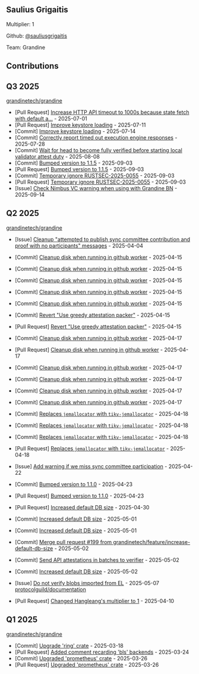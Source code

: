 
## Saulius Grigaitis
Multiplier: 1

Github: [@sauliusgrigaitis](https://github.com/sauliusgrigaitis)

Team: Grandine

## Contributions

## Q3 2025


[grandinetech/grandine](https://github.com/grandinetech/grandine)
* [Pull Request] [Increase HTTP API timeout to 1000s because state fetch with default a…](https://github.com/grandinetech/grandine/pull/242) - 2025-07-01
* [Pull Request] [Improve keystore loading](https://github.com/grandinetech/grandine/pull/252) - 2025-07-11
* [Commit] [Improve keystore loading](https://github.com/grandinetech/grandine/commit/fd640b3d23bcfeb074fa74c41882e15e93c9de50) - 2025-07-14
* [Commit] [Correctly report timed out execution engine responses](https://github.com/grandinetech/grandine/commit/bbc1dd72d7dca644861c8eb8daea027b7eac888f) - 2025-07-28
* [Commit] [Wait for head to become fully verified before starting local validator attest duty](https://github.com/grandinetech/grandine/commit/e1752944032e67ad0d3803bed88beaacc2b25e7b) - 2025-08-08
* [Commit] [Bumped version to 1.1.5](https://github.com/grandinetech/grandine/commit/803bd51108e71527ee711c2b7f79462189f8d3d2) - 2025-09-03
* [Pull Request] [Bumped version to 1.1.5](https://github.com/grandinetech/grandine/pull/346) - 2025-09-03
* [Commit] [Temporary ignore RUSTSEC-2025-0055](https://github.com/grandinetech/grandine/commit/13f5b69b925a0a42be5de8705c2b10b963170d68) - 2025-09-03
* [Pull Request] [Temporary ignore RUSTSEC-2025-0055](https://github.com/grandinetech/grandine/pull/345) - 2025-09-03
* [Issue] [Check Nimbus VC warning when using with Grandine BN](https://github.com/grandinetech/grandine/issues/374) - 2025-09-14
## Q2 2025


[grandinetech/grandine](https://github.com/grandinetech/grandine)
* [Issue] [Cleanup "attempted to publish sync committee contribution and proof with no participants" messages](https://github.com/grandinetech/grandine/issues/157) - 2025-04-04

* [Commit] [Cleanup disk when running in github worker](https://github.com/grandinetech/grandine/commit/b8f72c44a3b65322cbe6a26d5606904f105222d5) - 2025-04-15
* [Commit] [Cleanup disk when running in github worker](https://github.com/grandinetech/grandine/commit/0c1eaca86fb62a34bcbe2cef3abbb6cef99131fc) - 2025-04-15
* [Commit] [Cleanup disk when running in github worker](https://github.com/grandinetech/grandine/commit/c14f500419b146eaa64e1e82374162acfa86ba3d) - 2025-04-15
* [Commit] [Cleanup disk when running in github worker](https://github.com/grandinetech/grandine/commit/ab47946a7fbe70b2f221b7539f29f76d95062dbf) - 2025-04-15
* [Commit] [Cleanup disk when running in github worker](https://github.com/grandinetech/grandine/commit/d81d7b744dce40f03cb0c004cbfa8c2db347e6b4) - 2025-04-15
* [Commit] [Revert "Use greedy attestation packer"](https://github.com/grandinetech/grandine/commit/0dcc6f3e0b737362a65f8024fe1c042054ef5ac2) - 2025-04-15
* [Pull Request] [Revert "Use greedy attestation packer"](https://github.com/grandinetech/grandine/pull/178) - 2025-04-15
* [Commit] [Cleanup disk when running in github worker](https://github.com/grandinetech/grandine/commit/dd8c010c227b1f3f4ed343c619d9965604391ddd) - 2025-04-17
* [Pull Request] [Cleanup disk when running in github worker](https://github.com/grandinetech/grandine/pull/184) - 2025-04-17
* [Commit] [Cleanup disk when running in github worker](https://github.com/grandinetech/grandine/commit/6f77e98788265dee2d37cce3ad1397319afb26a2) - 2025-04-17
* [Commit] [Cleanup disk when running in github worker](https://github.com/grandinetech/grandine/commit/18c16996621cf2753b7899d262528f8c069d8280) - 2025-04-17
* [Commit] [Cleanup disk when running in github worker](https://github.com/grandinetech/grandine/commit/04d2d25edd0720e869fb854dcdccdbe8efb7fcf0) - 2025-04-17
* [Commit] [Cleanup disk when running in github worker](https://github.com/grandinetech/grandine/commit/b9e9c5722e10073574842c257e34f5efb5387846) - 2025-04-17
* [Commit] [Replaces `jemallocator` with `tikv-jemallocator`](https://github.com/grandinetech/grandine/commit/92bfbe939d8196986547b0d793b774dfd42b5098) - 2025-04-18
* [Commit] [Replaces `jemallocator` with `tikv-jemallocator`](https://github.com/grandinetech/grandine/commit/db149b58ba4f8410c617374c23c188b2e313b6f1) - 2025-04-18
* [Commit] [Replaces `jemallocator` with `tikv-jemallocator`](https://github.com/grandinetech/grandine/commit/347ad92f394c7ef13ec6814f43dc2dfaf5f3de24) - 2025-04-18
* [Pull Request] [Replaces `jemallocator` with `tikv-jemallocator`](https://github.com/grandinetech/grandine/pull/187) - 2025-04-18
* [Issue] [Add warning if we miss sync committee participation](https://github.com/grandinetech/grandine/issues/189) - 2025-04-22
* [Commit] [Bumped version to 1.1.0](https://github.com/grandinetech/grandine/commit/29cb5c1a2f4a9771e5171086125907aedfa3c6cf) - 2025-04-23
* [Pull Request] [Bumped version to 1.1.0](https://github.com/grandinetech/grandine/pull/193) - 2025-04-23
* [Pull Request] [Increased default DB size](https://github.com/grandinetech/grandine/pull/199) - 2025-04-30
* [Commit] [Increased default DB size](https://github.com/grandinetech/grandine/commit/a435aaa24fa445c3ddcc379d17bd2e499bc67120) - 2025-05-01
* [Commit] [Increased default DB size](https://github.com/grandinetech/grandine/commit/9e2706bcffb8748307c7953ceda519e736b43d15) - 2025-05-01
* [Commit] [Merge pull request #199 from grandinetech/feature/increase-default-db-size](https://github.com/grandinetech/grandine/commit/2835d1a75130f46e7f9054246c08b916b7bb363a) - 2025-05-02
* [Commit] [Send API attestations in batches to verifier](https://github.com/grandinetech/grandine/commit/679c822f7e45087f5de9941b7dc96b0838041cd0) - 2025-05-02
* [Commit] [Increased default DB size](https://github.com/grandinetech/grandine/commit/d524a284f1f53943d1839e96dc6acee78b9d5071) - 2025-05-02
* [Issue] [Do not verify blobs imported from EL](https://github.com/grandinetech/grandine/issues/203) - 2025-05-07
[protocolguild/documentation](https://github.com/protocolguild/documentation)
* [Pull Request] [Changed Hangleang's multiplier to 1](https://github.com/protocolguild/documentation/pull/344) - 2025-04-10
## Q1 2025

[grandinetech/grandine](https://github.com/grandinetech/grandine)
* [Commit] [Upgrade 'ring' crate](https://github.com/grandinetech/grandine/commit/1e5e63c0e2401025961ddbd1034d06c32115779e) - 2025-03-18
* [Pull Request] [Added comment recarding 'bls' backends](https://github.com/grandinetech/grandine/pull/138) - 2025-03-24
* [Commit] [Upgraded 'prometheus' crate](https://github.com/grandinetech/grandine/commit/be629658bbc5c76ab6ec0a6426db47c858788b68) - 2025-03-26
* [Pull Request] [Upgraded 'prometheus' crate](https://github.com/grandinetech/grandine/pull/142) - 2025-03-26
